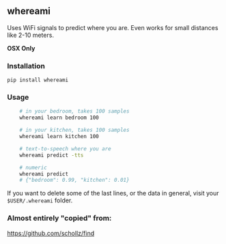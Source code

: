 ## whereami

Uses WiFi signals to predict where you are. Even works for small distances like 2-10 meters.

**OSX Only**

### Installation

    pip install whereami

### Usage

```bash
    # in your bedroom, takes 100 samples
    whereami learn bedroom 100

    # in your kitchen, takes 100 samples
    whereami learn kitchen 100

    # text-to-speech where you are
    whereami predict -tts

    # numeric
    whereami predict
    # {"bedroom": 0.99, "kitchen": 0.01}
```

If you want to delete some of the last lines, or the data in general, visit your `$USER/.whereami` folder.

### Almost entirely "copied" from:

https://github.com/schollz/find
